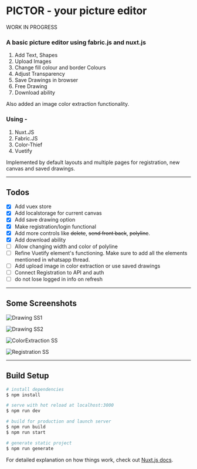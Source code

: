 # PICTOR - your picture editor

WORK IN PROGRESS

### A basic picture editor using fabric.js and nuxt.js

1. Add Text, Shapes
2. Upload Images
3. Change fill colour and border Colours
4. Adjust Transparency
5. Save Drawings in browser
6. Free Drawing
7. Download ability

Also added an image color extraction functionality.

### Using -

1. Nuxt.JS
2. Fabric.JS
3. Color-Thief
4. Vuetify

Implemented by default layouts and multiple pages for registration, new canvas and saved drawings.

<hr>

## Todos

- [x] Add vuex store
- [x] Add localstorage for current canvas
- [x] Add save drawing option
- [x] Make registration/login functional
- [x] Add more controls like ~~delete~~, ~~send front back~~, ~~polyline~~.
- [x] Add download ability
- [ ] Allow changing width and color of polyline
- [ ] Refine Vuetify element's functioning. Make sure to add all the elements mentioned in whatsapp thread.
- [ ] Add upload image in color extraction or use saved drawings
- [ ] Connect Registration to API and auth
- [ ] do not lose logged in info on refresh
<hr>

## Some Screenshots

![Drawing SS1](https://github.com/NandeeshG/PICTOR/blob/main/screenshots/ss_draw2.png?raw=true)

![Drawing SS2](https://github.com/NandeeshG/PICTOR/blob/main/screenshots/ss_draw.png?raw=true)

![ColorExtraction SS](https://github.com/NandeeshG/PICTOR/blob/main/screenshots/ss_colorExtraction.png?raw=true)

![Registration SS](https://github.com/NandeeshG/PICTOR/blob/main/screenshots/ss_reg.png?raw=true)

<hr>

## Build Setup

```bash
# install dependencies
$ npm install

# serve with hot reload at localhost:3000
$ npm run dev

# build for production and launch server
$ npm run build
$ npm run start

# generate static project
$ npm run generate
```

For detailed explanation on how things work, check out [Nuxt.js docs](https://nuxtjs.org).
